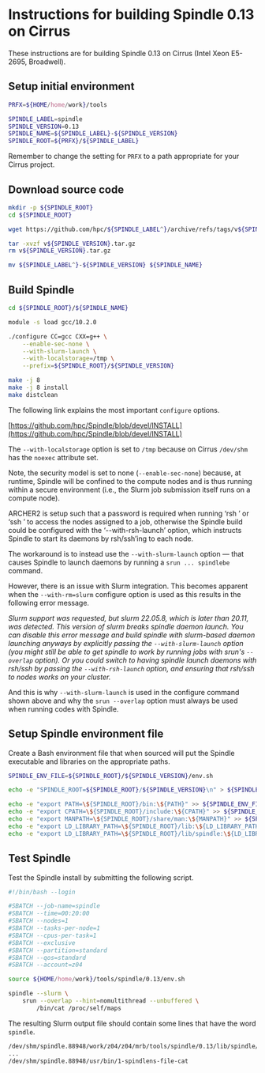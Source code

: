 Instructions for building Spindle 0.13 on Cirrus
================================================

These instructions are for building Spindle 0.13 on Cirrus (Intel Xeon E5-2695, Broadwell).


Setup initial environment
-------------------------

```bash
PRFX=${HOME/home/work}/tools

SPINDLE_LABEL=spindle
SPINDLE_VERSION=0.13
SPINDLE_NAME=${SPINDLE_LABEL}-${SPINDLE_VERSION}
SPINDLE_ROOT=${PRFX}/${SPINDLE_LABEL}
```

Remember to change the setting for `PRFX` to a path appropriate for your Cirrus project.


Download source code
--------------------

```bash
mkdir -p ${SPINDLE_ROOT}
cd ${SPINDLE_ROOT}

wget https://github.com/hpc/${SPINDLE_LABEL^}/archive/refs/tags/v${SPINDLE_VERSION}.tar.gz

tar -xvzf v${SPINDLE_VERSION}.tar.gz
rm v${SPINDLE_VERSION}.tar.gz

mv ${SPINDLE_LABEL^}-${SPINDLE_VERSION} ${SPINDLE_NAME}
```


Build Spindle
-------------

```bash
cd ${SPINDLE_ROOT}/${SPINDLE_NAME}

module -s load gcc/10.2.0

./configure CC=gcc CXX=g++ \
    --enable-sec-none \
    --with-slurm-launch \
    --with-localstorage=/tmp \
    --prefix=${SPINDLE_ROOT}/${SPINDLE_VERSION}

make -j 8
make -j 8 install
make distclean
```

The following link explains the most important `configure` options.

[https://github.com/hpc/Spindle/blob/devel/INSTALL](https://github.com/hpc/Spindle/blob/devel/INSTALL)

The `--with-localstorage` option is set to `/tmp` because on Cirrus `/dev/shm` has the `noexec` attribute set.

Note, the security model is set to none (`--enable-sec-none`) because, at runtime, Spindle will be confined to
the compute nodes and is thus running within a secure environment (i.e., the Slurm job submission itself runs
on a compute node).

ARCHER2 is setup such that a password is required when running ‘rsh <nodename>’ or ‘ssh <nodename>’ to access the nodes
assigned to a job, otherwise the Spindle build could be configured with the ‘--with-rsh-launch’ option, which instructs
Spindle to start its daemons by rsh/ssh’ing to each node.

The workaround is to instead use the `--with-slurm-launch` option &mdash; that causes Spindle to launch daemons by running
a `srun ... spindlebe` command.

However, there is an issue with Slurm integration. This becomes apparent when the `--with-rm=slurm` configure option is
used as this results in the following error message.

*Slurm support was requested, but slurm 22.05.8, which is later than 20.11, was detected.
This version of slurm breaks spindle daemon launch. You can disable this error message
and build spindle with slurm-based daemon launching anyways by explicitly passing the
`--with-slurm-launch` option (you might still be able to get spindle to work by running jobs
with srun's `--overlap` option). Or you could switch to having spindle launch daemons with
rsh/ssh by passing the `--with-rsh-launch` option, and ensuring that rsh/ssh to nodes works
on your cluster.*

And this is why `--with-slurm-launch` is used in the configure command shown above and why the `srun --overlap` option
must always be used when running codes with Spindle.


Setup Spindle environment file
------------------------------

Create a Bash environment file that when sourced will put the Spindle executable and
libraries on the appropriate paths.

```bash
SPINDLE_ENV_FILE=${SPINDLE_ROOT}/${SPINDLE_VERSION}/env.sh

echo -e "SPINDLE_ROOT=${SPINDLE_ROOT}/${SPINDLE_VERSION}\n" > ${SPINDLE_ENV_FILE}

echo -e "export PATH=\${SPINDLE_ROOT}/bin:\${PATH}" >> ${SPINDLE_ENV_FILE}
echo -e "export CPATH=\${SPINDLE_ROOT}/include:\${CPATH}" >> ${SPINDLE_ENV_FILE}
echo -e "export MANPATH=\${SPINDLE_ROOT}/share/man:\${MANPATH}" >> ${SPINDLE_ENV_FILE}
echo -e "export LD_LIBRARY_PATH=\${SPINDLE_ROOT}/lib:\${LD_LIBRARY_PATH}" >> ${SPINDLE_ENV_FILE}
echo -e "export LD_LIBRARY_PATH=\${SPINDLE_ROOT}/lib/spindle:\${LD_LIBRARY_PATH}" >> ${SPINDLE_ENV_FILE}
```


Test Spindle
------------

Test the Spindle install by submitting the following script.

```bash
#!/bin/bash --login

#SBATCH --job-name=spindle
#SBATCH --time=00:20:00
#SBATCH --nodes=1
#SBATCH --tasks-per-node=1
#SBATCH --cpus-per-task=1
#SBATCH --exclusive
#SBATCH --partition=standard
#SBATCH --qos=standard
#SBATCH --account=z04

source ${HOME/home/work}/tools/spindle/0.13/env.sh

spindle --slurm \
    srun --overlap --hint=nomultithread --unbuffered \
        /bin/cat /proc/self/maps
```

The resulting Slurm output file should contain some lines that have the word `spindle`.

```bash
/dev/shm/spindle.88948/work/z04/z04/mrb/tools/spindle/0.13/lib/spindle/0-spindlens-file-libspindle_audit_pipe.so
...
/dev/shm/spindle.88948/usr/bin/1-spindlens-file-cat
```
